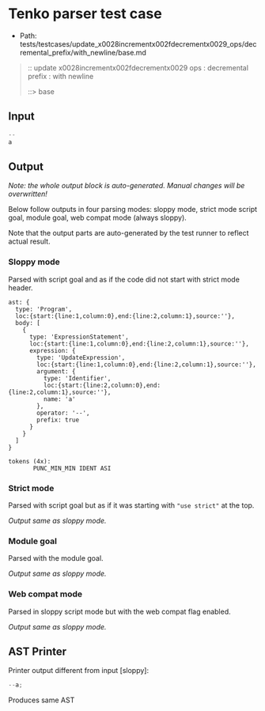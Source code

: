# Tenko parser test case

- Path: tests/testcases/update_x0028incrementx002fdecrementx0029_ops/decremental_prefix/with_newline/base.md

> :: update x0028incrementx002fdecrementx0029 ops : decremental prefix : with newline
>
> ::> base

## Input

`````js
--
a
`````

## Output

_Note: the whole output block is auto-generated. Manual changes will be overwritten!_

Below follow outputs in four parsing modes: sloppy mode, strict mode script goal, module goal, web compat mode (always sloppy).

Note that the output parts are auto-generated by the test runner to reflect actual result.

### Sloppy mode

Parsed with script goal and as if the code did not start with strict mode header.

`````
ast: {
  type: 'Program',
  loc:{start:{line:1,column:0},end:{line:2,column:1},source:''},
  body: [
    {
      type: 'ExpressionStatement',
      loc:{start:{line:1,column:0},end:{line:2,column:1},source:''},
      expression: {
        type: 'UpdateExpression',
        loc:{start:{line:1,column:0},end:{line:2,column:1},source:''},
        argument: {
          type: 'Identifier',
          loc:{start:{line:2,column:0},end:{line:2,column:1},source:''},
          name: 'a'
        },
        operator: '--',
        prefix: true
      }
    }
  ]
}

tokens (4x):
       PUNC_MIN_MIN IDENT ASI
`````

### Strict mode

Parsed with script goal but as if it was starting with `"use strict"` at the top.

_Output same as sloppy mode._

### Module goal

Parsed with the module goal.

_Output same as sloppy mode._

### Web compat mode

Parsed in sloppy script mode but with the web compat flag enabled.

_Output same as sloppy mode._

## AST Printer

Printer output different from input [sloppy]:

````js
--a;
````

Produces same AST

